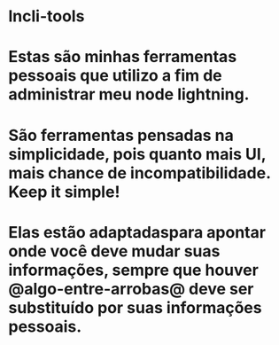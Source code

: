 # lncli-tools
# Estas são minhas ferramentas pessoais que utilizo a fim de administrar meu node lightning. 
# São ferramentas pensadas na simplicidade, pois quanto mais UI, mais chance de incompatibilidade. Keep it simple!
# Elas estão adaptadaspara apontar onde você deve mudar suas informações, sempre que houver @algo-entre-arrobas@ deve ser substituído por suas informações pessoais.
